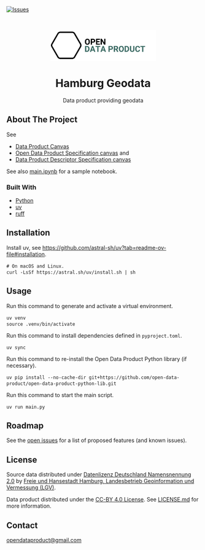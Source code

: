 [![Issues](https://img.shields.io/github/issues/open-data-product/open-data-product-hamburg-geodata)](https://github.com/open-data-product/open-data-product-hamburg-geodata/issues)

<br />
<p align="center">
  <a href="https://github.com/open-data-product/open-data-product-hamburg-geodata">
    <img src="logo-with-text.png" alt="Logo" style="height: 80px; ">
  </a>

  <h1 align="center">Hamburg Geodata</h1>

  <p align="center">
    Data product providing geodata 
  </p>
</p>

## About The Project

See
* [Data Product Canvas](docs/data-product-canvas.md)
* [Open Data Product Specification canvas](./docs/odps-canvas.md) and 
* [Data Product Descriptor Specification canvas](./docs/dpds-canvas.md)

See also [main.ipynb](./main.ipynb) for a sample notebook.

### Built With

* [Python](https://www.python.org/)
* [uv](https://docs.astral.sh/uv/)
* [ruff](https://docs.astral.sh/ruff/)

## Installation

Install uv, see https://github.com/astral-sh/uv?tab=readme-ov-file#installation.

```shell
# On macOS and Linux.
curl -LsSf https://astral.sh/uv/install.sh | sh
```

## Usage

Run this command to generate and activate a virtual environment.

```shell
uv venv
source .venv/bin/activate
```

Run this command to install dependencies defined in `pyproject.toml`.

```shell
uv sync
```

Run this command to re-install the Open Data Product Python library (if necessary).

```shell
uv pip install --no-cache-dir git+https://github.com/open-data-product/open-data-product-python-lib.git
```

Run this command to start the main script.

```shell
uv run main.py
```

## Roadmap

See the [open issues](https://github.com/open-data-product/open-data-product-hamburg-geodata/issues) for a list of proposed features (and
 known issues).

## License

Source data distributed under [Datenlizenz Deutschland Namensnennung 2.0](https://www.govdata.de/dl-de/by-2-0) by [Freie und Hansestadt Hamburg, Landesbetrieb Geoinformation und Vermessung (LGV)](https://metaver.de/trefferanzeige?docuuid=F5A1078F-25C2-4111-B497-877CDCACD9D5&isAddress=true).

Data product distributed under the [CC-BY 4.0 License](https://creativecommons.org/licenses/by/4.0/). See [LICENSE.md](./LICENSE.md) for more information.

## Contact

opendataproduct@gmail.com
